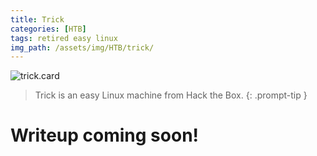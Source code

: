 ```yaml
---
title: Trick
categories: [HTB]
tags: retired easy linux
img_path: /assets/img/HTB/trick/
---
```


![trick.card](Trick.png)

> Trick is an easy Linux machine from Hack the Box. 
{: .prompt-tip }

# Writeup coming soon!